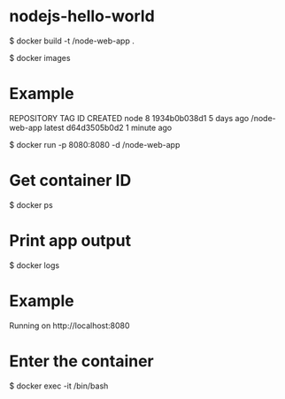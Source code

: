 # nodejs-hello-world

$ docker build -t <your username>/node-web-app .

$ docker images

# Example
REPOSITORY                      TAG        ID              CREATED
node                            8          1934b0b038d1    5 days ago
<your username>/node-web-app    latest     d64d3505b0d2    1 minute ago

$ docker run -p 8080:8080 -d <your username>/node-web-app


# Get container ID
$ docker ps

# Print app output
$ docker logs <container id>

# Example
Running on http://localhost:8080


# Enter the container
$ docker exec -it <container id> /bin/bash
